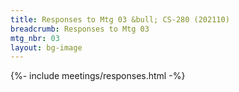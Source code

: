 ```yaml
---
title: Responses to Mtg 03 &bull; CS-280 (202110)
breadcrumb: Responses to Mtg 03
mtg_nbr: 03
layout: bg-image
---
```


{%- include meetings/responses.html -%}
